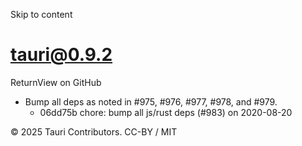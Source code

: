 Skip to content
# tauri@0.9.2
ReturnView on GitHub
  * Bump all deps as noted in #975, #976, #977, #978, and #979. 
    * 06dd75b chore: bump all js/rust deps (#983) on 2020-08-20


© 2025 Tauri Contributors. CC-BY / MIT
